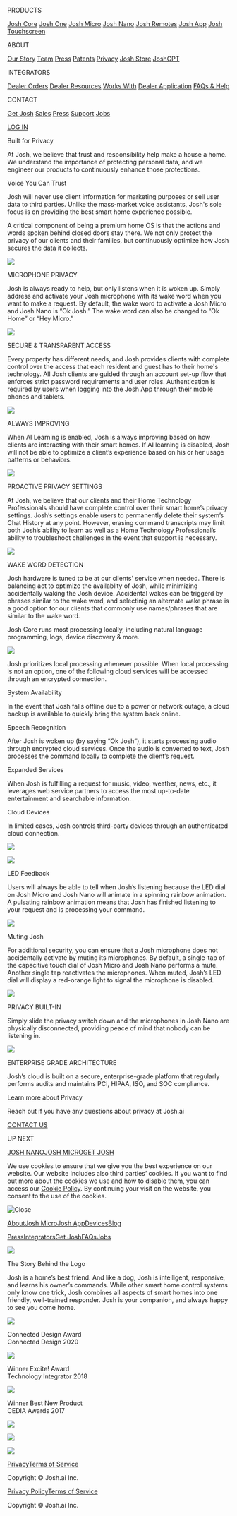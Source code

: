 [](https://www.josh.ai/)

[](https://www.josh.ai/)

PRODUCTS

[Josh Core](https://www.josh.ai/core/) [Josh One](https://www.josh.ai/one/) [Josh Micro](https://www.josh.ai/micro/) [Josh Nano](https://www.josh.ai/nano/) [Josh Remotes](https://www.josh.ai/remotes/) [Josh App](https://www.josh.ai/app/) [Josh Touchscreen](https://www.josh.ai/touchscreen/)

ABOUT

[Our Story](https://www.josh.ai/about/) [Team](https://www.josh.ai/team/) [Press](https://www.josh.ai/press/) [Patents](https://www.josh.ai/patents/) [Privacy](https://www.josh.ai/privacy/) [Josh Store](https://www.josh.ai/store/) [JoshGPT](https://www.josh.ai/joshgpt/)

INTEGRATORS

[Dealer Orders](https://portal.josh.ai/store) [Dealer Resources](https://portal.josh.ai/dealer/dashboard) [Works With](https://www.josh.ai/devices/) [Dealer Application](https://www.josh.ai/integrators/) [FAQs & Help](https://help.josh.ai/)

CONTACT

[Get Josh](https://www.josh.ai/get-josh/) [Sales](https://www.josh.ai/contact/index.html#sales) [Press](https://www.josh.ai/contact/index.html#press) [Support](https://www.josh.ai/contact/index.html#support) [Jobs](https://www.josh.ai/jobs/)

[LOG IN](https://portal.josh.ai/)

Built for Privacy

At Josh, we believe that trust and responsibility help make a house a home. We understand the importance of protecting personal data, and we engineer our products to continuously enhance those protections.

Voice You Can Trust

Josh will never use client information for marketing purposes or sell user data to third parties. Unlike the mass-market voice assistants, Josh's sole focus is on providing the best smart home experience possible.  
  
A critical component of being a premium home OS is that the actions and words spoken behind closed doors stay there. We not only protect the privacy of our clients and their families, but continuously optimize how Josh secures the data it collects.

![](https://joshai.s3.amazonaws.com/new3/privacy/other-icons-mic-active-icon@3x.png)

MICROPHONE PRIVACY

Josh is always ready to help, but only listens when it is woken up. Simply address and activate your Josh microphone with its wake word when you want to make a request. By default, the wake word to activate a Josh Micro and Josh Nano is “Ok Josh.” The wake word can also be changed to “Ok Home” or “Hey Micro.”

![](https://joshai.s3.amazonaws.com/new3/privacy/device-ctrl-lock-ctrl-lock-ctrl-unlocked-icon@3x.png)

SECURE & TRANSPARENT ACCESS

Every property has different needs, and Josh provides clients with complete control over the access that each resident and guest has to their home's technology. All Josh clients are guided through an account set-up flow that enforces strict password requirements and user roles. Authentication is required by users when logging into the Josh App through their mobile phones and tablets.

![](https://joshai.s3.amazonaws.com/new3/privacy/other-icons-magic-wand-icon@3x.png)

ALWAYS IMPROVING

When AI Learning is enabled, Josh is always improving based on how clients are interacting with their smart homes. If AI learning is disabled, Josh will not be able to optimize a client’s experience based on his or her usage patterns or behaviors.

![](https://joshai.s3.amazonaws.com/new3/privacy/device-icon-access-control-icon@3x.png)

PROACTIVE PRIVACY SETTINGS

At Josh, we believe that our clients and their Home Technology Professionals should have complete control over their smart home’s privacy settings. Josh’s settings enable users to permanently delete their system’s Chat History at any point. However, erasing command transcripts may limit both Josh’s ability to learn as well as a Home Technology Professional’s ability to troubleshoot challenges in the event that support is necessary.

![](https://joshai.s3.amazonaws.com/new3/privacy/other-icons-unknown-icon@3x.png)

WAKE WORD DETECTION

Josh hardware is tuned to be at our clients' service when needed. There is balancing act to optimize the availablity of Josh, while minimizing accidentally waking the Josh device. Accidental wakes can be triggerd by phrases similar to the wake word, and selectinig an alternate wake phrase is a good option for our clients that commonly use names/phrases that are similar to the wake word.

Josh Core runs most processing locally, including natural language programming, logs, device discovery & more.

![](https://joshai.s3.amazonaws.com/new3/privacy/josh-core-front-angled-LED.png)

Josh prioritizes local processing whenever possible. When local processing is not an option, one of the following cloud services will be accessed through an encrypted connection.

System Availability

In the event that Josh falls offline due to a power or network outage, a cloud backup is available to quickly bring the system back online.

Speech Recognition

After Josh is woken up (by saying “Ok Josh”), it starts processing audio through encrypted cloud services. Once the audio is converted to text, Josh processes the command locally to complete the client’s request.

Expanded Services

When Josh is fulfilling a request for music, video, weather, news, etc., it leverages web service partners to access the most up-to-date entertainment and searchable information.

Cloud Devices

In limited cases, Josh controls third-party devices through an authenticated cloud connection.

![](https://joshai.s3.amazonaws.com/new3/privacy/ig-all-black-muted@2x.png)

![](https://joshai.s3.amazonaws.com/new3/privacy/oval@3x.png)

LED Feedback

Users will always be able to tell when Josh’s listening because the LED dial on Josh Micro and Josh Nano will animate in a spinning rainbow animation. A pulsating rainbow animation means that Josh has finished listening to your request and is processing your command.

![](https://joshai.s3.amazonaws.com/new3/privacy/other-icons-mic-muted-icon@3x.png)

Muting Josh

For additional security, you can ensure that a Josh microphone does not accidentally activate by muting its microphones. By default, a single-tap of the capacitive touch dial of Josh Micro and Josh Nano performs a mute. Another single tap reactivates the microphones. When muted, Josh’s LED dial will display a red-orange light to signal the microphone is disabled.

![](https://joshai.s3.amazonaws.com/new3/privacy/other-icons-hide-password-icon@3x.png)

PRIVACY BUILT-IN

Simply slide the privacy switch down and the microphones in Josh Nano are physically disconnected, providing peace of mind that nobody can be listening in.

![](https://joshai.s3.amazonaws.com/new3/privacy/other-icons-floor-icon@3x.png)

ENTERPRISE GRADE ARCHITECTURE

Josh’s cloud is built on a secure, enterprise-grade platform that regularly performs audits and maintains PCI, HIPAA, ISO, and SOC compliance.

Learn more about Privacy

Reach out if you have any questions about privacy at Josh.ai

[CONTACT US](mailto:sales@josh.ai)

UP NEXT

[JOSH NANO](https://www.josh.ai/nano)[JOSH MICRO](https://www.josh.ai/micro)[GET JOSH](https://www.josh.ai/get-josh)

We use cookies to ensure that we give you the best experience on our website. Our website includes also third parties’ cookies. If you want to find out more about the cookies we use and how to disable them, you can access our [Cookie Policy](https://www.josh.ai/privacy/index.html#2). By continuing your visit on the website, you consent to the use of the cookies.

![Close](https://joshai.s3.amazonaws.com/homepage/cookie-x.svg)

[About](https://www.josh.ai/about/)[Josh Micro](https://www.josh.ai/micro/)[Josh App](https://www.josh.ai/app/)[Devices](https://www.josh.ai/devices/)[Blog](https://joshdotai.medium.com/)

[Press](https://www.josh.ai/press/)[Integrators](https://www.josh.ai/integrators/)[Get Josh](https://www.josh.ai/get-josh/)[FAQs](https://www.josh.ai/faq/)[Jobs](https://www.josh.ai/jobs/)

![](https://d35408cyocioye.cloudfront.net/legacy/new2/getjosh/white_josh_outline_small.png)

The Story Behind the Logo

Josh is a home’s best friend. And like a dog, Josh is intelligent, responsive, and learns his owner’s commands. While other smart home control systems only know one trick, Josh combines all aspects of smart homes into one friendly, well-trained responder. Josh is your companion, and always happy to see you come home.

![](https://d35408cyocioye.cloudfront.net/homepage/ic-connected-design-award.svg)

Connected Design Award  
Connected Design 2020

![](https://d35408cyocioye.cloudfront.net/homepage/ic-award-excite-badge.svg)

Winner Excite! Award  
Technology Integrator 2018

![](https://d35408cyocioye.cloudfront.net/homepage/trophy.svg)

Winner Best New Product  
CEDIA Awards 2017

[![](https://d35408cyocioye.cloudfront.net/new3/ic-tw.svg)](https://twitter.com/joshdotai)

[![](https://d35408cyocioye.cloudfront.net/new3/ic-fb.svg)](https://www.facebook.com/joshdotai)

[![](https://d35408cyocioye.cloudfront.net/new3/ic-insta.svg)](https://www.instagram.com/joshdotai/)

[](https://www.instagram.com/joshdotai/)

[](https://www.instagram.com/joshdotai/)

[](https://www.instagram.com/joshdotai/)[Privacy](https://www.josh.ai/privacy-policy/)[Terms of Service](https://www.josh.ai/terms/)

Copyright © Josh.ai Inc.

[Privacy Policy](https://www.josh.ai/privacy/)[Terms of Service](https://www.josh.ai/terms/)

Copyright © Josh.ai Inc.